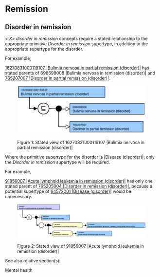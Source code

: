 # Remission

## Disorder in remission

 _< X> disorder in remission_ concepts require a stated relationship to the appropriate primitive  _Disorder in remission_ supertype, in addition to the appropriate supertype for the disorder. 

For example, 

[16270831000119107 |Bulimia nervosa in partial remission (disorder)|](http://snomed.info/id/16270831000119107) has stated parents of 698698008 |Bulimia nervosa in remission (disorder)| and [765207007 |Disorder in partial remission (disorder)|](http://snomed.info/id/765207007).

<figure><img src="images/179930924.png" alt="" title=""><figcaption><p>Figure 1: Stated view of 16270831000119107 |Bulimia nervosa in partial remission (disorder)|</p></figcaption></figure>

  

Where the primitive supertype for the disorder is |Disease (disorder)|, only the  _Disorder in remission_ supertype will be required.

For example,

[91856007 |Acute lymphoid leukemia in remission (disorder)|](http://snomed.info/id/91856007) has only one stated parent of[ 765205004 |Disorder in remission (disorder)|](http://snomed.info/id/765205004), because a potential supertype of [ 64572001 |Disease (disorder)|](http://snomed.info/id/64572001) would be unnecessary. 

<figure><img src="images/179930926.png" alt="" title=""><figcaption><p>Figure 2: Stated view of 91856007 |Acute lymphoid leukemia in remission (disorder)|</p></figcaption></figure>

  

  

See also relative section(s):

Mental health
